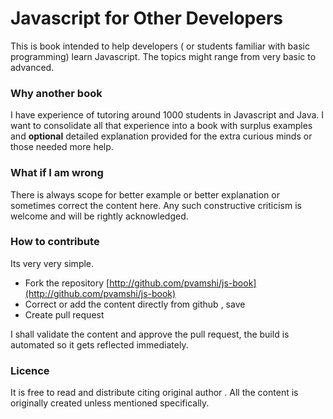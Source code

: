Javascript for Other Developers
===============================
This is book intended to help developers ( or students familiar with basic programming) learn Javascript. The topics might range from very basic to advanced. 

### Why another book
I have experience of tutoring around 1000 students in Javascript and Java. I want to consolidate all that experience into a book with surplus examples and **optional** detailed explanation provided for the extra curious minds or those needed more help. 

### What if I am wrong 
There is always scope for better example or better explanation or sometimes correct the content here. Any such constructive criticism is welcome and will be rightly acknowledged.

### How to contribute 
Its very very simple.
- Fork the repository [http://github.com/pvamshi/js-book](http://github.com/pvamshi/js-book)
- Correct or add the content directly from github , save 
- Create pull request 

I shall validate the content and approve the pull request, the build is automated so it gets reflected immediately. 

### Licence 
It is free to read and distribute citing original author . All the content is originally created unless mentioned specifically. 
